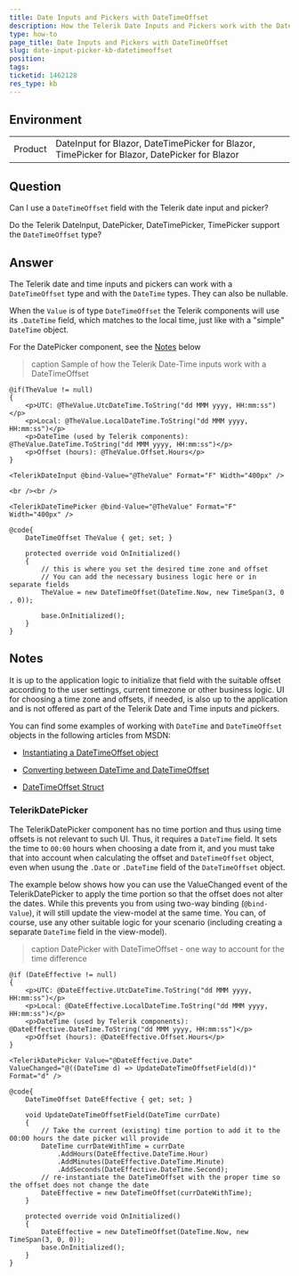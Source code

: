 ```yaml
---
title: Date Inputs and Pickers with DateTimeOffset
description: How the Telerik Date Inputs and Pickers work with the DateTimeOffset type
type: how-to
page_title: Date Inputs and Pickers with DateTimeOffset
slug: date-input-picker-kb-datetimeoffset
position: 
tags: 
ticketid: 1462128
res_type: kb
---
```


## Environment
<table>
	<tbody>
		<tr>
			<td>Product</td>
			<td>DateInput for Blazor, DateTimePicker for Blazor, TimePicker for Blazor, DatePicker for Blazor</td>
		</tr>
	</tbody>
</table>


## Question
Can I use a `DateTimeOffset` field with the Telerik date input and picker?

Do the Telerik DateInput, DatePicker, DateTimePicker, TimePicker support the `DateTimeOffset` type?

## Answer
The Telerik date and time inputs and pickers can work with a `DateTimeOffset` type and with the `DateTime` types. They can also be nullable.

When the `Value` is of type `DateTimeOffset` the Telerik components will use its `.DateTime` field, which matches to the local time, just like with a "simple" `DateTime` object.

For the DatePicker component, see the [Notes](#notes) below

>caption Sample of how the Telerik Date-Time inputs work with a DateTimeOffset

````CSHTML
@if(TheValue != null)
{
    <p>UTC: @TheValue.UtcDateTime.ToString("dd MMM yyyy, HH:mm:ss")</p>
    <p>Local: @TheValue.LocalDateTime.ToString("dd MMM yyyy, HH:mm:ss")</p>
    <p>DateTime (used by Telerik components): @TheValue.DateTime.ToString("dd MMM yyyy, HH:mm:ss")</p>
    <p>Offset (hours): @TheValue.Offset.Hours</p>
}

<TelerikDateInput @bind-Value="@TheValue" Format="F" Width="400px" />

<br /><br />

<TelerikDateTimePicker @bind-Value="@TheValue" Format="F" Width="400px" />

@code{
    DateTimeOffset TheValue { get; set; }

    protected override void OnInitialized()
    {
        // this is where you set the desired time zone and offset
        // You can add the necessary business logic here or in separate fields
        TheValue = new DateTimeOffset(DateTime.Now, new TimeSpan(3, 0 , 0));

        base.OnInitialized();
    }
}
````

## Notes

It is up to the application logic to initialize that field with the suitable offset according to the user settings, current timezone or other business logic. UI for choosing a time zone and offsets, if needed, is also up to the application and is not offered as part of the Telerik Date and Time inputs and pickers.

You can find some examples of working with `DateTime` and `DateTimeOffset` objects in the following articles from MSDN:

* [Instantiating a DateTimeOffset object](https://docs.microsoft.com/en-us/dotnet/standard/datetime/instantiating-a-datetimeoffset-object#datetimeoffset-constructors)

* [Converting between DateTime and DateTimeOffset](https://docs.microsoft.com/en-us/dotnet/standard/datetime/converting-between-datetime-and-offset)

* [DateTimeOffset Struct](https://docs.microsoft.com/en-us/dotnet/api/system.datetimeoffset?view=netcore-3.1)

### TelerikDatePicker

The TelerikDatePicker component has no time portion and thus using time offsets is not relevant to such UI. Thus, it requires a `DateTime` field. It sets the time to `00:00` hours when choosing a date from it, and you must take that into account when calculating the offset and `DateTimeOffset` object, even when usung the `.Date` or `.DateTime` field of the `DateTimeOffset` object.

The example below shows how you can use the ValueChanged event of the TelerikDatePicker to apply the time portion so that the offset does not alter the dates. While this prevents you from using two-way binding (`@bind-Value`), it will still update the view-model at the same time. You can, of course, use any other suitable logic for your scenario (including creating a separate `DateTime` field in the view-model).

>caption DatePicker with DateTimeOffset - one way to account for the time difference

````
@if (DateEffective != null)
{
    <p>UTC: @DateEffective.UtcDateTime.ToString("dd MMM yyyy, HH:mm:ss")</p>
    <p>Local: @DateEffective.LocalDateTime.ToString("dd MMM yyyy, HH:mm:ss")</p>
    <p>DateTime (used by Telerik components): @DateEffective.DateTime.ToString("dd MMM yyyy, HH:mm:ss")</p>
    <p>Offset (hours): @DateEffective.Offset.Hours</p>
}

<TelerikDatePicker Value="@DateEffective.Date" ValueChanged="@((DateTime d) => UpdateDateTimeOffsetField(d))" Format="d" />

@code{
    DateTimeOffset DateEffective { get; set; }

    void UpdateDateTimeOffsetField(DateTime currDate)
    {
        // Take the current (existing) time portion to add it to the 00:00 hours the date picker will provide
        DateTime currDateWithTime = currDate
            .AddHours(DateEffective.DateTime.Hour)
            .AddMinutes(DateEffective.DateTime.Minute)
            .AddSeconds(DateEffective.DateTime.Second);
        // re-instantiate the DateTimeOffset with the proper time so the offset does not change the date
        DateEffective = new DateTimeOffset(currDateWithTime);
    }

    protected override void OnInitialized()
    {
        DateEffective = new DateTimeOffset(DateTime.Now, new TimeSpan(3, 0, 0));
        base.OnInitialized();
    }
}
````
